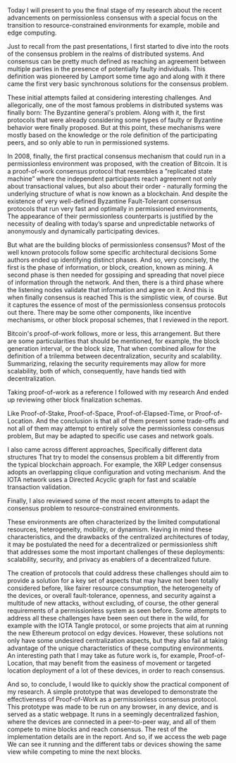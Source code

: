 Today
I will present to you the final stage 
of my research about the recent advancements on
permissionless consensus
with a special focus on the transition to 
resource-constrained environments
for example, mobile and edge computing.


Just to recall from the past presentations,
I first started to dive into the roots
of the consensus problem in the realms of distributed systems.
And consensus can be pretty much defined as
reaching an agreement between multiple parties
in the presence of potentially faulty individuals.
This definition was pioneered by Lamport some time ago
and along with it there came the first very basic 
synchronous solutions for the consensus problem.


These initial attempts failed at considering interesting challenges.
And allegorically, one of the most famous problems in distributed systems
was finally born: The Byzantine general's problem.
Along with it, the first protocols that were already considering
some types of faulty or Byzantine behavior were finally proposed.
But at this point, these mechanisms were mostly based on 
the knowledge or the role definition
of the participating peers, and so only able to run in permissioned systems.


In 2008, finally, the first practical consensus mechanism 
that could run in a permissionless environment
was proposed, with the creation of Bitcoin.
It is a proof-of-work consensus protocol 
that resembles a ”replicated state machine”
where the independent participants reach agreement not only
about transactional values, but also about their order - naturally
forming the underlying structure of what is now known as a
blockchain.
And despite the existence of very well-defined 
Byzantine Fault-Tolerant consensus protocols 
that run very fast and optimally in permissioned environments,
The appearance of their permissionless counterparts is justified
by the necessity of dealing with today’s
sparse and unpredictable networks of 
anonymously and dynamically participating devices.


But what are the building blocks of permissionless consensus?
Most of the well known protocols follow some specific architectural decisions
Some authors ended up identifying distinct phases.
And so, very concisely, the first is the phase of information, or block, creation, known as mining.
A second phase is then needed for gossiping and spreading that novel piece of information through the network.
And then, there is a third phase where the listening nodes validate that information and agree on it.
And this is when finally consensus is reached
This is the simplistic view, of course.
But it captures the essence of most of the permissionless consensus protocols out there. There may be some other components, like incentive mechanisms, or other block proposal schemes, that I reviewed in the report.


Bitcoin's proof-of-work follows, more or less, this arrangement.
But there are some particularities that should be mentioned, for example, 
the block generation interval, or the block size,
That when combined allow for the definition of a trilemma 
between decentralization, security and scalability.
Summarizing, relaxing the security requirements 
may allow for more scalability, both of
which, consequently, have hands tied with decentralization.


Taking proof-of-work as a reference
I followed with my research
And ended up reviewing other block finalization schemas.
    

Like Proof-of-Stake, Proof-of-Space, Proof-of-Elapsed-Time, or Proof-of-Location.
And the conclusion is that all of them present some trade-offs 
and not all of them may attempt to entirely
solve the permissionless consensus problem,
But may be adapted to specific use cases and network goals.


I also came across different approaches, 
Specifically different data structures
That try to model the consensus problem
a bit differently from the typical blockchain approach.
For example, the XRP Ledger consensus adopts 
an overlapping clique configuration and voting mechanism.
And the IOTA network uses a Directed Acyclic graph 
for fast and scalable transaction validation.


Finally, I also reviewed some of the most recent
attempts to adapt the consensus problem
to resource-constrained environments.


These environments are often characterized by
the limited computational resources, heterogeneity, 
mobility, or dynamism.
Having in mind these characteristics, 
and the drawbacks of the centralized architectures of today, it
may be postulated the need for a decentralized or permissionless shift that addresses some the most important challenges
of these deployments: scalability, security, and privacy
as enablers of a decentralized future.


The creation of protocols that could address these challenges
should aim to provide a solution for a key set of aspects 
that may have not been totally considered before,
like fairer resource consumption, the heterogeneity of the devices, or
overall fault-tolerance, openness, and security against a multitude of new attacks, without excluding, of course, 
the other general requirements of a permissionless system as seen before.
Some attempts to address all these challenges
have been seen out there in the wild, for example with the IOTA Tangle protocol, or some projects that aim at running the new Ethereum protocol on edgy devices. However, these solutions not only have some undesired centralization aspects, but they also fail at taking advantage of the unique characteristics of these computing environments. An interesting path that I may take as future work is, for example, Proof-of-Location, that may benefit from the easiness of movement or targeted location deployment of a lot of these devices, in order to reach consensus.


And so, to conclude,
I would like to quickly show the practical component of my research.
A simple prototype that was developed to demonstrate 
the effectiveness of Proof-of-Work as a permissionless consensus protocol.
This prototype was made to be run on any browser, in any device, 
and is served as a static webpage.
It runs in a seemingly decentralized fashion, where the devices
are connected in a peer-to-peer way, and all of them
compete to mine blocks and reach consensus.
The rest of the implementation details are in the report.
And so, if we access the web page
We can see it running and the different tabs or devices 
showing the same view while competing to mine the next blocks.